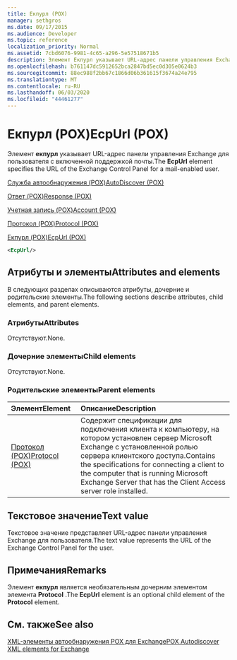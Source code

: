 ```yaml
---
title: Екпурл (POX)
manager: sethgros
ms.date: 09/17/2015
ms.audience: Developer
ms.topic: reference
localization_priority: Normal
ms.assetid: 7cbd6076-9981-4c65-a296-5e57518671b5
description: Элемент Екпурл указывает URL-адрес панели управления Exchange для пользователя с включенной поддержкой почты.
ms.openlocfilehash: b761147dc5912652bca2847bd5ec0d305e0624b3
ms.sourcegitcommit: 88ec988f2bb67c1866d06b361615f3674a24e795
ms.translationtype: MT
ms.contentlocale: ru-RU
ms.lasthandoff: 06/03/2020
ms.locfileid: "44461277"
---
```

# <a name="ecpurl-pox"></a><span data-ttu-id="ddcc2-103">Екпурл (POX)</span><span class="sxs-lookup"><span data-stu-id="ddcc2-103">EcpUrl (POX)</span></span>

<span data-ttu-id="ddcc2-104">Элемент **екпурл** указывает URL-адрес панели управления Exchange для пользователя с включенной поддержкой почты.</span><span class="sxs-lookup"><span data-stu-id="ddcc2-104">The **EcpUrl** element specifies the URL of the Exchange Control Panel for a mail-enabled user.</span></span> 
  
[<span data-ttu-id="ddcc2-105">Служба автообнаружения (POX)</span><span class="sxs-lookup"><span data-stu-id="ddcc2-105">AutoDiscover (POX)</span></span>](autodiscover-pox.md)
  
[<span data-ttu-id="ddcc2-106">Ответ (POX)</span><span class="sxs-lookup"><span data-stu-id="ddcc2-106">Response (POX)</span></span>](response-pox.md)
  
[<span data-ttu-id="ddcc2-107">Учетная запись (POX)</span><span class="sxs-lookup"><span data-stu-id="ddcc2-107">Account (POX)</span></span>](account-pox.md)
  
[<span data-ttu-id="ddcc2-108">Протокол (POX)</span><span class="sxs-lookup"><span data-stu-id="ddcc2-108">Protocol (POX)</span></span>](protocol-pox.md)
  
[<span data-ttu-id="ddcc2-109">Екпурл (POX)</span><span class="sxs-lookup"><span data-stu-id="ddcc2-109">EcpUrl (POX)</span></span>](ecpurl-pox.md)
  
```XML
<EcpUrl/>
```

## <a name="attributes-and-elements"></a><span data-ttu-id="ddcc2-110">Атрибуты и элементы</span><span class="sxs-lookup"><span data-stu-id="ddcc2-110">Attributes and elements</span></span>

<span data-ttu-id="ddcc2-111">В следующих разделах описываются атрибуты, дочерние и родительские элементы.</span><span class="sxs-lookup"><span data-stu-id="ddcc2-111">The following sections describe attributes, child elements, and parent elements.</span></span>
  
### <a name="attributes"></a><span data-ttu-id="ddcc2-112">Атрибуты</span><span class="sxs-lookup"><span data-stu-id="ddcc2-112">Attributes</span></span>

<span data-ttu-id="ddcc2-113">Отсутствуют.</span><span class="sxs-lookup"><span data-stu-id="ddcc2-113">None.</span></span>
  
### <a name="child-elements"></a><span data-ttu-id="ddcc2-114">Дочерние элементы</span><span class="sxs-lookup"><span data-stu-id="ddcc2-114">Child elements</span></span>

<span data-ttu-id="ddcc2-115">Отсутствуют.</span><span class="sxs-lookup"><span data-stu-id="ddcc2-115">None.</span></span>
  
### <a name="parent-elements"></a><span data-ttu-id="ddcc2-116">Родительские элементы</span><span class="sxs-lookup"><span data-stu-id="ddcc2-116">Parent elements</span></span>

|<span data-ttu-id="ddcc2-117">**Элемент**</span><span class="sxs-lookup"><span data-stu-id="ddcc2-117">**Element**</span></span>|<span data-ttu-id="ddcc2-118">**Описание**</span><span class="sxs-lookup"><span data-stu-id="ddcc2-118">**Description**</span></span>|
|:-----|:-----|
|[<span data-ttu-id="ddcc2-119">Протокол (POX)</span><span class="sxs-lookup"><span data-stu-id="ddcc2-119">Protocol (POX)</span></span>](protocol-pox.md) <br/> |<span data-ttu-id="ddcc2-120">Содержит спецификации для подключения клиента к компьютеру, на котором установлен сервер Microsoft Exchange с установленной ролью сервера клиентского доступа.</span><span class="sxs-lookup"><span data-stu-id="ddcc2-120">Contains the specifications for connecting a client to the computer that is running Microsoft Exchange Server that has the Client Access server role installed.</span></span>  <br/> |
   
## <a name="text-value"></a><span data-ttu-id="ddcc2-121">Текстовое значение</span><span class="sxs-lookup"><span data-stu-id="ddcc2-121">Text value</span></span>

<span data-ttu-id="ddcc2-122">Текстовое значение представляет URL-адрес панели управления Exchange для пользователя.</span><span class="sxs-lookup"><span data-stu-id="ddcc2-122">The text value represents the URL of the Exchange Control Panel for the user.</span></span>
  
## <a name="remarks"></a><span data-ttu-id="ddcc2-123">Примечания</span><span class="sxs-lookup"><span data-stu-id="ddcc2-123">Remarks</span></span>

<span data-ttu-id="ddcc2-124">Элемент **екпурл** является необязательным дочерним элементом элемента **Protocol** .</span><span class="sxs-lookup"><span data-stu-id="ddcc2-124">The **EcpUrl** element is an optional child element of the **Protocol** element.</span></span> 
  
## <a name="see-also"></a><span data-ttu-id="ddcc2-125">См. также</span><span class="sxs-lookup"><span data-stu-id="ddcc2-125">See also</span></span>



[<span data-ttu-id="ddcc2-126">XML-элементы автообнаружения POX для Exchange</span><span class="sxs-lookup"><span data-stu-id="ddcc2-126">POX Autodiscover XML elements for Exchange</span></span>](pox-autodiscover-xml-elements-for-exchange.md)

